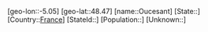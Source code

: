 ﻿---
location: [48.47,-5.05]
type: City
tags:
- geo/City


SpocWebEntityId: 33195
isDeleted: false
confidential: public

---
[geo-lon::-5.05]
[geo-lat::48.47]
[name::Oucesant]
[State::]
[Country::[France](geo/Continent/Europe/France.md)]
[StateId::]
[Population::]
[Unknown::]

